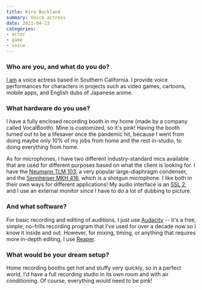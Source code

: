 ```yaml
---
title: Kira Buckland
summary: Voice actress
date: 2021-04-23
categories:
- actor
- game
- voice
---
```


### Who are you, and what do you do?

[I am](http://www.kirabuckland.com/ "Kira's website.") a voice actress based in Southern California. I provide voice performances for characters in projects such as video games, cartoons, mobile apps, and English dubs of Japanese anime.

### What hardware do you use?

I have a fully enclosed recording booth in my home (made by a company called VocalBooth). Mine is customized, so it's pink! Having the booth turned out to be a lifesaver once the pandemic hit, because I went from doing maybe only 10% of my jobs from home and the rest in-studio, to doing everything from home.

As for microphones, I have two different industry-standard mics available that are used for different purposes based on what the client is looking for. I have the [Neumann TLM 103][tlm-103], a very popular large-diaphragm condenser, and the [Sennheiser MKH 416][mkh-416], which is a shotgun microphone. I like both in their own ways for different applications! My audio interface is an [SSL 2][ssl-2], and I use an external monitor since I have to do a lot of dubbing to picture.

### And what software?

For basic recording and editing of auditions, I just use [Audacity][] -- it's a free, simple, no-frills recording program that I've used for over a decade now so I know it inside and out. However, for mixing, timing, or anything that requires more in-depth editing, I use [Reaper][].

### What would be your dream setup?

Home recording booths get hot and stuffy very quickly, so in a perfect world, I'd have a full recording studio in its own room and with air conditioning. Of course, everything would need to be pink!

[audacity]: https://sourceforge.net/projects/audacity/ "An open-source, cross-platform audio editor."
[mkh-416]: https://en-us.sennheiser.com/short-shotgun-tube-microphone-camera-films-mkh-416-p48u3 "A shotgun microphone."
[reaper]: https://www.reaper.fm/ "A software digital audio workstation."
[ssl-2]: https://www.solidstatelogic.com/products/ssl2 "An audio interface."
[tlm-103]: http://www.neumann.com/?lang=en&id=current_microphones&cid=tlm103_description "A studio microphone."
